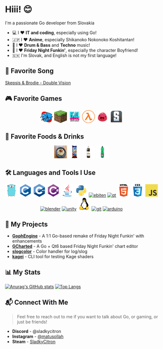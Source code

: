 # Hiii! 😊

I'm a passionate Go developer from Slovakia

- 💻 I ❤ **IT and coding**, especially using Go!
- 🇯🇵 I ❤ **Anime**, especially Shikanoko Nokonoko Koshitantan!
- 🎵 I ❤ **Drum & Bass** and **Techno** music!
- 🎤 I ❤ **Friday Night Funkin'**, especially the character Boyfriend!
- 🇸🇰 I'm Slovak, and English is not my first language!

## 🎵 Favorite Song

[Skepsis & Brodie - Double Vision](https://music.youtube.com/watch?v=Hz3DhgYmpXw)

## 🎮 Favorite Games

<p align="center">
<a target="_blank" href="https://github.com/MatusOllah/MatusOllah/blob/main/funkin.png?raw=true" style="display: inline-block;"><img src="https://github.com/MatusOllah/MatusOllah/blob/main/funkin.png?raw=true" alt="ebiten" width="42" height="42" /></a>
<a target="_blank" href="https://github.com/MatusOllah/MatusOllah/blob/main/minecraft.png?raw=true" style="display: inline-block;"><img src="https://github.com/MatusOllah/MatusOllah/blob/main/minecraft.png?raw=true" alt="ebiten" width="42" height="42" /></a>
<a target="_blank" href="https://github.com/MatusOllah/MatusOllah/blob/main/fall_guys.png?raw=true" style="display: inline-block;"><img src="https://github.com/MatusOllah/MatusOllah/blob/main/fall_guys.png?raw=true" alt="ebiten" width="42" height="42" /></a>
<a target="_blank" href="https://github.com/MatusOllah/MatusOllah/blob/main/half_life.png?raw=true" style="display: inline-block;"><img src="https://github.com/MatusOllah/MatusOllah/blob/main/half_life.png?raw=true" alt="ebiten" width="42" height="42" /></a>
<a target="_blank" href="https://github.com/MatusOllah/MatusOllah/blob/main/slime_rancher.png?raw=true" style="display: inline-block;"><img src="https://github.com/MatusOllah/MatusOllah/blob/main/slime_rancher.png?raw=true" alt="ebiten" width="42" height="42" /></a>
<a target="_blank" href="https://github.com/MatusOllah/MatusOllah/blob/main/satisfactory.png?raw=true" style="display: inline-block;"><img src="https://github.com/MatusOllah/MatusOllah/blob/main/satisfactory.png?raw=true" alt="ebiten" width="42" height="42" /></a>
</p>

## 🍛 Favorite Foods & Drinks

<p align="center">
<a target="_blank" href="https://github.com/MatusOllah/MatusOllah/blob/main/halusky.png?raw=true" style="display: inline-block;"><img src="https://github.com/MatusOllah/MatusOllah/blob/main/halusky.png?raw=true" alt="ebiten" width="42" height="42" /></a>
<a target="_blank" href="https://github.com/MatusOllah/MatusOllah/blob/main/horalky.png?raw=true" style="display: inline-block;"><img src="https://github.com/MatusOllah/MatusOllah/blob/main/horalky.png?raw=true" alt="ebiten" width="42" height="42" /></a>
<a target="_blank" href="https://github.com/MatusOllah/MatusOllah/blob/main/kofola.png?raw=true" style="display: inline-block;"><img src="https://github.com/MatusOllah/MatusOllah/blob/main/kofola.png?raw=true" alt="ebiten" width="42" height="42" /></a>
<a target="_blank" href="https://github.com/MatusOllah/MatusOllah/blob/main/baldovska.png?raw=true" style="display: inline-block;"><img src="https://github.com/MatusOllah/MatusOllah/blob/main/baldovska.png?raw=true" alt="ebiten" width="42" height="42" /></a>
</p>

## 🛠️ Languages and Tools I Use

<p align="center">
<a target="_blank" href="https://raw.githubusercontent.com/devicons/devicon/master/icons/go/go-original.svg" style="display: inline-block;"><img src="https://raw.githubusercontent.com/devicons/devicon/master/icons/go/go-original.svg" alt="go" width="42" height="42" /></a>
<a target="_blank" href="https://raw.githubusercontent.com/devicons/devicon/master/icons/c/c-original.svg" style="display: inline-block;"><img src="https://raw.githubusercontent.com/devicons/devicon/master/icons/c/c-original.svg" alt="c" width="42" height="42" /></a>
<a target="_blank" href="https://raw.githubusercontent.com/devicons/devicon/master/icons/cplusplus/cplusplus-original.svg" style="display: inline-block;"><img src="https://raw.githubusercontent.com/devicons/devicon/master/icons/cplusplus/cplusplus-original.svg" alt="cplusplus" width="42" height="42" /></a>
<a target="_blank" href="https://raw.githubusercontent.com/devicons/devicon/master/icons/csharp/csharp-original.svg" style="display: inline-block;"><img src="https://raw.githubusercontent.com/devicons/devicon/master/icons/csharp/csharp-original.svg" alt="csharp" width="42" height="42" /></a>
<a target="_blank" href="https://raw.githubusercontent.com/devicons/devicon/master/icons/java/java-original.svg" style="display: inline-block;"><img src="https://raw.githubusercontent.com/devicons/devicon/master/icons/java/java-original.svg" alt="java" width="42" height="42" /></a>
<a target="_blank" href="https://raw.githubusercontent.com/devicons/devicon/master/icons/python/python-original.svg" style="display: inline-block;"><img src="https://raw.githubusercontent.com/devicons/devicon/master/icons/python/python-original.svg" alt="python" width="42" height="42" /></a>
<a target="_blank" href="https://ebitengine.org/images/logo.png" style="display: inline-block;"><img src="https://ebitengine.org/images/logo.png" alt="ebiten" width="42" height="42" /></a>
<a target="_blank" href="https://upload.wikimedia.org/wikipedia/commons/0/0b/Qt_logo_2016.svg" style="display: inline-block;"><img src="https://upload.wikimedia.org/wikipedia/commons/0/0b/Qt_logo_2016.svg" alt="qt" width="42" height="42" /></a>
<a target="_blank" href="https://raw.githubusercontent.com/devicons/devicon/master/icons/html5/html5-original-wordmark.svg" style="display: inline-block;"><img src="https://raw.githubusercontent.com/devicons/devicon/master/icons/html5/html5-original-wordmark.svg" alt="html5" width="42" height="42" /></a>
<a target="_blank" href="https://raw.githubusercontent.com/devicons/devicon/master/icons/css3/css3-original-wordmark.svg" style="display: inline-block;"><img src="https://raw.githubusercontent.com/devicons/devicon/master/icons/css3/css3-original-wordmark.svg" alt="css3" width="42" height="42" /></a>
<a target="_blank" href="https://raw.githubusercontent.com/devicons/devicon/master/icons/javascript/javascript-original.svg" style="display: inline-block;"><img src="https://raw.githubusercontent.com/devicons/devicon/master/icons/javascript/javascript-original.svg" alt="javascript" width="42" height="42" /></a>
<a target="_blank" href="https://download.blender.org/branding/community/blender_community_badge_white.svg" style="display: inline-block;"><img src="https://download.blender.org/branding/community/blender_community_badge_white.svg" alt="blender" width="42" height="42" /></a>
<a target="_blank" href="https://www.vectorlogo.zone/logos/unity3d/unity3d-icon.svg" style="display: inline-block;"><img src="https://www.vectorlogo.zone/logos/unity3d/unity3d-icon.svg" alt="unity" width="42" height="42" /></a>
<a target="_blank" href="https://raw.githubusercontent.com/devicons/devicon/master/icons/linux/linux-original.svg" style="display: inline-block;"><img src="https://raw.githubusercontent.com/devicons/devicon/master/icons/linux/linux-original.svg" alt="linux" width="42" height="42" /></a>
<a target="_blank" href="https://www.vectorlogo.zone/logos/git-scm/git-scm-icon.svg" style="display: inline-block;"><img src="https://www.vectorlogo.zone/logos/git-scm/git-scm-icon.svg" alt="git" width="42" height="42" /></a>
<a target="_blank" href="https://cdn.worldvectorlogo.com/logos/arduino-1.svg" style="display: inline-block;"><img src="https://cdn.worldvectorlogo.com/logos/arduino-1.svg" alt="arduino" width="42" height="42" /></a>
</p>

## 🚀 My Projects

- [**GophEngine**](https://github.com/MatusOllah/gophengine) - A 1:1 Go-based remake of Friday Night Funkin' with enhancements
- [**GCharted**](https://github.com/MatusOllah/gcharted) - A Go + Qt6 based Friday Night Funkin' chart editor
- [**slogcolor**](https://github.com/MatusOllah/slogcolor) - Color handler for log/slog
- [**kagei**](https://github.com/MatusOllah/kagei) - CLI tool for testing Kage shaders

## 📊 My Stats

[![Anurag's GitHub stats](https://github-readme-stats.vercel.app/api?username=MatusOllah&theme=dark)](https://github.com/anuraghazra/github-readme-stats) [![Top Langs](https://github-readme-stats.vercel.app/api/top-langs/?username=MatusOllah&theme=dark&layout=compact&langs_count=8)](https://github.com/anuraghazra/github-readme-stats)

## 📬 Connect With Me

> Feel free to reach out to me if you want to talk about Go, or gaming, or just be friends!

- **Discord** - @sladkycitron
- **Instagram** - [@matusollah](https://www.instagram.com/matusollah/)
- **Steam** - [SladkyCitron](https://steamcommunity.com/id/SladkyCitron/)
